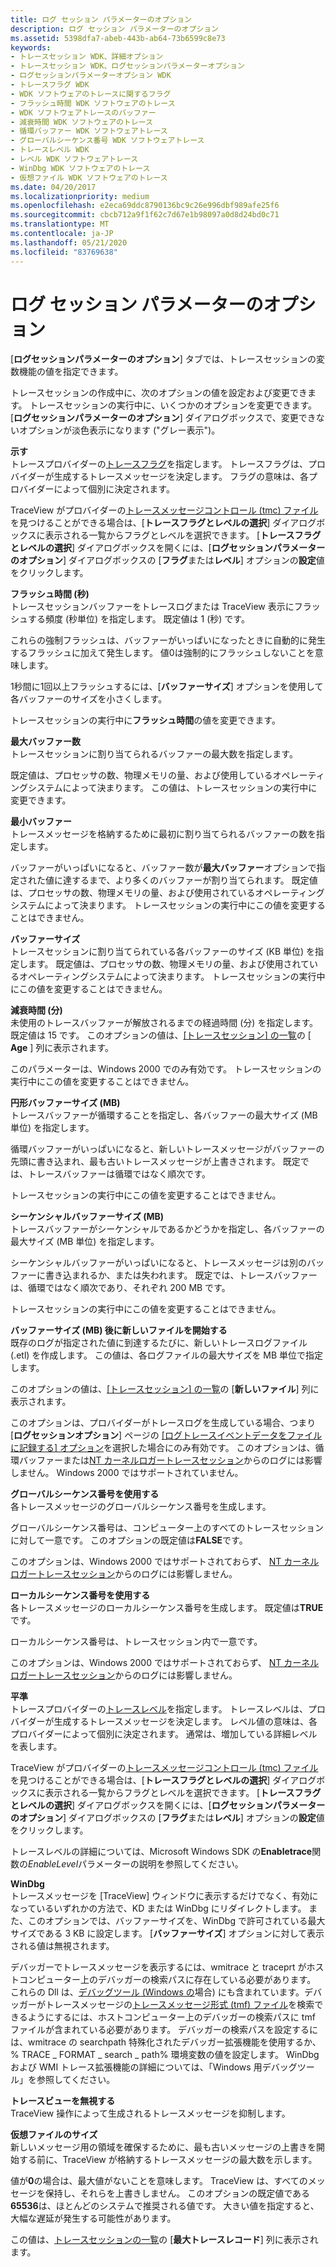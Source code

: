 ```yaml
---
title: ログ セッション パラメーターのオプション
description: ログ セッション パラメーターのオプション
ms.assetid: 5398dfa7-abeb-443b-ab64-73b6599c8e73
keywords:
- トレースセッション WDK、詳細オプション
- トレースセッション WDK、ログセッションパラメーターオプション
- ログセッションパラメーターオプション WDK
- トレースフラグ WDK
- WDK ソフトウェアのトレースに関するフラグ
- フラッシュ時間 WDK ソフトウェアのトレース
- WDK ソフトウェアトレースのバッファー
- 減衰時間 WDK ソフトウェアのトレース
- 循環バッファー WDK ソフトウェアトレース
- グローバルシーケンス番号 WDK ソフトウェアトレース
- トレースレベル WDK
- レベル WDK ソフトウェアトレース
- WinDbg WDK ソフトウェアのトレース
- 仮想ファイル WDK ソフトウェアのトレース
ms.date: 04/20/2017
ms.localizationpriority: medium
ms.openlocfilehash: e2eca69ddc8790136bc9c26e996dbf989afe25f6
ms.sourcegitcommit: cbcb712a9f1f62c7d67e1b98097a0d8d24bd0c71
ms.translationtype: MT
ms.contentlocale: ja-JP
ms.lasthandoff: 05/21/2020
ms.locfileid: "83769638"
---
```

# <a name="log-session-parameter-options"></a>ログ セッション パラメーターのオプション


[**ログセッションパラメーターのオプション**] タブでは、トレースセッションの変数機能の値を指定できます。

トレースセッションの作成中に、次のオプションの値を設定および変更できます。 トレースセッションの実行中に、いくつかのオプションを変更できます。 [**ログセッションパラメーターのオプション**] ダイアログボックスで、変更できないオプションが淡色表示になります ("グレー表示")。

<span id="Flags"></span><span id="flags"></span><span id="FLAGS"></span>**示す**  
トレースプロバイダーの[トレースフラグ](trace-flags.md)を指定します。 トレースフラグは、プロバイダーが生成するトレースメッセージを決定します。 フラグの意味は、各プロバイダーによって個別に決定されます。

TraceView がプロバイダーの[トレースメッセージコントロール (tmc) ファイル](trace-message-control-file.md)を見つけることができる場合は、[**トレースフラグとレベルの選択**] ダイアログボックスに表示される一覧からフラグとレベルを選択できます。 [**トレースフラグとレベルの選択**] ダイアログボックスを開くには、[**ログセッションパラメーターのオプション**] ダイアログボックスの [**フラグ**または**レベル**] オプションの**設定**値をクリックします。

<span id="Flush_Time__S_"></span><span id="flush_time__s_"></span><span id="FLUSH_TIME__S_"></span>**フラッシュ時間 (秒)**  
トレースセッションバッファーをトレースログまたは TraceView 表示にフラッシュする頻度 (秒単位) を指定します。 既定値は 1 (秒) です。

これらの強制フラッシュは、バッファーがいっぱいになったときに自動的に発生するフラッシュに加えて発生します。 値0は強制的にフラッシュしないことを意味します。

1秒間に1回以上フラッシュするには、[**バッファーサイズ**] オプションを使用して各バッファーのサイズを小さくします。

トレースセッションの実行中に**フラッシュ時間**の値を変更できます。

<span id="Maximum_Buffers"></span><span id="maximum_buffers"></span><span id="MAXIMUM_BUFFERS"></span>**最大バッファー数**  
トレースセッションに割り当てられるバッファーの最大数を指定します。

既定値は、プロセッサの数、物理メモリの量、および使用しているオペレーティングシステムによって決まります。 この値は、トレースセッションの実行中に変更できます。

<span id="Minimum_Buffers"></span><span id="minimum_buffers"></span><span id="MINIMUM_BUFFERS"></span>**最小バッファー**  
トレースメッセージを格納するために最初に割り当てられるバッファーの数を指定します。

バッファーがいっぱいになると、バッファー数が**最大バッファー**オプションで指定された値に達するまで、より多くのバッファーが割り当てられます。 既定値は、プロセッサの数、物理メモリの量、および使用されているオペレーティングシステムによって決まります。 トレースセッションの実行中にこの値を変更することはできません。

<span id="Buffer_Size"></span><span id="buffer_size"></span><span id="BUFFER_SIZE"></span>**バッファーサイズ**  
トレースセッションに割り当てられている各バッファーのサイズ (KB 単位) を指定します。 既定値は、プロセッサの数、物理メモリの量、および使用されているオペレーティングシステムによって決まります。 トレースセッションの実行中にこの値を変更することはできません。

<span id="Decay_Time__Minutes_"></span><span id="decay_time__minutes_"></span><span id="DECAY_TIME__MINUTES_"></span>**減衰時間 (分)**  
未使用のトレースバッファーが解放されるまでの経過時間 (分) を指定します。 既定値は 15 です。 このオプションの値は、[[トレースセッション] の一覧](trace-session-list.md)の [ **Age** ] 列に表示されます。

このパラメーターは、Windows 2000 でのみ有効です。 トレースセッションの実行中にこの値を変更することはできません。

<span id="Circular_Buffer_Size__MB_"></span><span id="circular_buffer_size__mb_"></span><span id="CIRCULAR_BUFFER_SIZE__MB_"></span>**円形バッファーサイズ (MB)**  
トレースバッファーが循環することを指定し、各バッファーの最大サイズ (MB 単位) を指定します。

循環バッファーがいっぱいになると、新しいトレースメッセージがバッファーの先頭に書き込まれ、最も古いトレースメッセージが上書きされます。 既定では、トレースバッファーは循環ではなく順次です。

トレースセッションの実行中にこの値を変更することはできません。

<span id="Sequential_Buffer_Size__MB_"></span><span id="sequential_buffer_size__mb_"></span><span id="SEQUENTIAL_BUFFER_SIZE__MB_"></span>**シーケンシャルバッファーサイズ (MB)**  
トレースバッファーがシーケンシャルであるかどうかを指定し、各バッファーの最大サイズ (MB 単位) を指定します。

シーケンシャルバッファーがいっぱいになると、トレースメッセージは別のバッファーに書き込まれるか、または失われます。 既定では、トレースバッファーは、循環ではなく順次であり、それぞれ 200 MB です。

トレースセッションの実行中にこの値を変更することはできません。

<span id="Start_New_File_After_Buffer_Size__MB_"></span><span id="start_new_file_after_buffer_size__mb_"></span><span id="START_NEW_FILE_AFTER_BUFFER_SIZE__MB_"></span>**バッファーサイズ (MB) 後に新しいファイルを開始する**  
既存のログが指定された値に到達するたびに、新しいトレースログファイル (.etl) を作成します。 この値は、各ログファイルの最大サイズを MB 単位で指定します。

このオプションの値は、[[トレースセッション] の一覧](trace-session-list.md)の [**新しいファイル**] 列に表示されます。

このオプションは、プロバイダーがトレースログを生成している場合、つまり [**ログセッションオプション**] ページの [[ログトレースイベントデータをファイルに記録する] オプション](basic-trace-session-options.md)を選択した場合にのみ有効です。 このオプションは、循環バッファーまたは[NT カーネルロガートレースセッション](nt-kernel-logger-trace-session.md)からのログには影響しません。 Windows 2000 ではサポートされていません。

<span id="Use_Global_Sequence_Numbers"></span><span id="use_global_sequence_numbers"></span><span id="USE_GLOBAL_SEQUENCE_NUMBERS"></span>**グローバルシーケンス番号を使用する**  
各トレースメッセージのグローバルシーケンス番号を生成します。

グローバルシーケンス番号は、コンピューター上のすべてのトレースセッションに対して一意です。 このオプションの既定値は**FALSE**です。

このオプションは、Windows 2000 ではサポートされておらず、 [NT カーネルロガートレースセッション](nt-kernel-logger-trace-session.md)からのログには影響しません。

<span id="Use_Local_Sequence_Number"></span><span id="use_local_sequence_number"></span><span id="USE_LOCAL_SEQUENCE_NUMBER"></span>**ローカルシーケンス番号を使用する**  
各トレースメッセージのローカルシーケンス番号を生成します。 既定値は**TRUE**です。

ローカルシーケンス番号は、トレースセッション内で一意です。

このオプションは、Windows 2000 ではサポートされておらず、 [NT カーネルロガートレースセッション](nt-kernel-logger-trace-session.md)からのログには影響しません。

<span id="Level"></span><span id="level"></span><span id="LEVEL"></span>**平準**  
トレースプロバイダーの[トレースレベル](trace-level.md)を指定します。 トレースレベルは、プロバイダーが生成するトレースメッセージを決定します。 レベル値の意味は、各プロバイダーによって個別に決定されます。 通常は、増加している詳細レベルを表します。

TraceView がプロバイダーの[トレースメッセージコントロール (tmc) ファイル](trace-message-control-file.md)を見つけることができる場合は、[**トレースフラグとレベルの選択**] ダイアログボックスに表示される一覧からフラグとレベルを選択できます。 [**トレースフラグとレベルの選択**] ダイアログボックスを開くには、[**ログセッションパラメーターのオプション**] ダイアログボックスの [**フラグ**または**レベル**] オプションの**設定**値をクリックします。

トレースレベルの詳細については、Microsoft Windows SDK の**Enabletrace**関数の*EnableLevel*パラメーターの説明を参照してください。

<span id="WinDbg"></span><span id="windbg"></span><span id="WINDBG"></span>**WinDbg**  
トレースメッセージを [TraceView] ウィンドウに表示するだけでなく、有効になっているいずれかの方法で、KD または WinDbg にリダイレクトします。 また、このオプションでは、バッファーサイズを、WinDbg で許可されている最大サイズである 3 KB に設定します。 [**バッファーサイズ**] オプションに対して表示される値は無視されます。

デバッガーでトレースメッセージを表示するには、wmitrace と traceprt がホストコンピューター上のデバッガーの検索パスに存在している必要があります。 これらの Dll は、[デバッグツール (Windows の](https://developer.microsoft.com/windows/hardware/)場合) にも含まれています。デバッガーがトレースメッセージの[トレースメッセージ形式 (tmf) ファイル](trace-message-format-file.md)を検索できるようにするには、ホストコンピューター上のデバッガーの検索パスに tmf ファイルが含まれている必要があります。 デバッガーの検索パスを設定するには、wmitrace の searchpath 特殊化されたデバッガー拡張機能を使用するか、% TRACE \_ FORMAT \_ search \_ path% 環境変数の値を設定します。 WinDbg および WMI トレース拡張機能の詳細については、「Windows 用デバッグツール」を参照してください。

<span id="Ignore_TraceView"></span><span id="ignore_traceview"></span><span id="IGNORE_TRACEVIEW"></span>**トレースビューを無視する**  
TraceView 操作によって生成されるトレースメッセージを抑制します。

<span id="Virtual_File_Size"></span><span id="virtual_file_size"></span><span id="VIRTUAL_FILE_SIZE"></span>**仮想ファイルのサイズ**  
新しいメッセージ用の領域を確保するために、最も古いメッセージの上書きを開始する前に、TraceView が格納するトレースメッセージの最大数を示します。

値が**0**の場合は、最大値がないことを意味します。 TraceView は、すべてのメッセージを保持し、それらを上書きしません。 このオプションの既定値である**65536**は、ほとんどのシステムで推奨される値です。 大きい値を指定すると、大幅な遅延が発生する可能性があります。

この値は、[トレースセッションの一覧](trace-session-list.md)の [**最大トレースレコード**] 列に表示されます。

 

 





